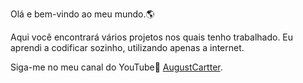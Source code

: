 Olá e bem-vindo ao meu mundo.🌎

Aqui você encontrará vários projetos nos quais tenho trabalhado. Eu aprendi a codificar sozinho, utilizando apenas a internet.

Siga-me no meu canal do YouTube🎥 <a href="https://www.youtube.com/c/AugustCartter">AugustCartter</a>.
